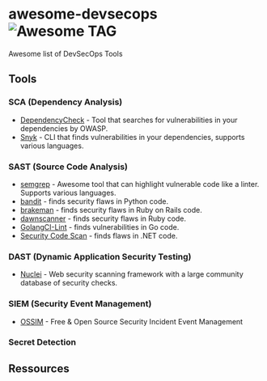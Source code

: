 # awesome-devsecops ![Awesome TAG](https://camo.githubusercontent.com/abb97269de2982c379cbc128bba93ba724d8822bfbe082737772bd4feb59cb54/68747470733a2f2f63646e2e7261776769742e636f6d2f73696e647265736f726875732f617765736f6d652f643733303566333864323966656437386661383536353265336136336531353464643865383832392f6d656469612f62616467652e737667)
Awesome list of DevSecOps Tools

## Tools
### SCA (Dependency Analysis)
- [DependencyCheck](https://github.com/jeremylong/DependencyCheck) - Tool that searches for vulnerabilities in your dependencies by OWASP.
- [Snyk](https://github.com/snyk/snyk) - CLI that finds vulnerabilities in your dependencies, supports various languages.
### SAST (Source Code Analysis)
- [semgrep](https://github.com/returntocorp/semgrep) - Awesome tool that can highlight vulnerable code like a linter. Supports various languages.
- [bandit](https://github.com/PyCQA/bandit) - finds security flaws in Python code.
- [brakeman](https://brakemanscanner.org/) - finds security flaws in Ruby on Rails code.
- [dawnscanner](https://rubygems.org/gems/dawnscanner) - finds security flaws in Ruby code.
- [GolangCI-Lint](https://golangci-lint.run/) - finds vulnerabilities in Go code.
- [Security Code Scan](https://github.com/security-code-scan/security-code-scan) - finds flaws in .NET code.
### DAST (Dynamic Application Security Testing)
- [Nuclei](https://github.com/projectdiscovery/nuclei) - Web security scanning framework with a large community database of security checks.
### SIEM (Security Event Management)
- [OSSIM](https://github.com/ossimlabs/ossim) - Free & Open Source Security Incident Event Management
### Secret Detection

## Ressources
